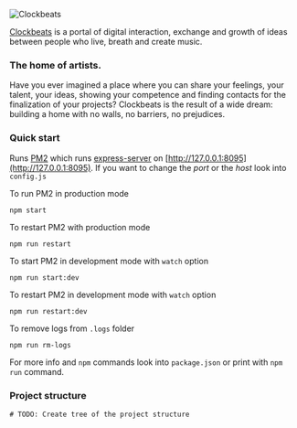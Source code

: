 ![Clockbeats](https://clockbeats.com/static/img/cb_logo.png)

[Clockbeats](https://clockbeats.com) is a portal of digital interaction, exchange and growth of ideas between
people who live, breath and create music.

### The home of artists.
Have you ever imagined a place where you can share your feelings, your talent, your ideas,
showing your competence and finding contacts for the finalization of your projects?
Clockbeats is the result of a wide dream: building a home with no walls, no barriers, no prejudices.

### Quick start
Runs [PM2](http://pm2.keymetrics.io) which runs [express-server](https://expressjs.com) on [http://127.0.0.1:8095](http://127.0.0.1:8095).
If you want to change the *port* or the *host* look into `config.js`

To run PM2 in production mode
```
npm start
```

To restart PM2 with production mode
```
npm run restart
```

To start PM2 in development mode with `watch` option
```
npm run start:dev
```

To restart PM2 in development mode with `watch` option
```
npm run restart:dev
```

To remove logs from `.logs` folder
```
npm run rm-logs
```

For more info and `npm` commands look into `package.json` or print with `npm run` command.

### Project structure
```
# TODO: Create tree of the project structure
```